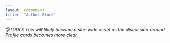 ```yaml
---
layout: component
title:  "Author Block"
---
```


_@TODO: This will likely become a site-wide asset as the discussion around
[Profile cards](https://fourkitchens.atlassian.net/wiki/display/WP/User%3A+Profile+card)
becomes more clear._
